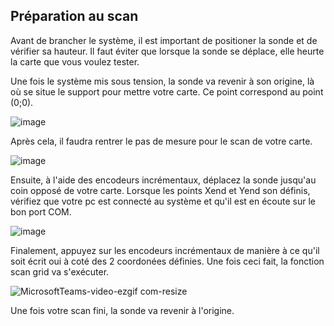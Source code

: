 ## Préparation au scan

Avant de brancher le système, il est important de positioner la sonde et de vérifier sa hauteur. Il faut éviter que lorsque la sonde se déplace, elle heurte la carte que vous voulez tester.

Une fois le système mis sous tension, la sonde va revenir à son origine, là où se situe le support pour mettre votre carte. Ce point correspond au point (0;0).

  ![image](https://github.com/user-attachments/assets/ef3cac32-134e-420d-8f45-7eb903464cd9)

Après cela, il faudra rentrer le pas de mesure pour le scan de votre carte.

   ![image](https://github.com/user-attachments/assets/c1ffed0d-1576-4554-a6df-c82e6320082b)

Ensuite, à l'aide des encodeurs incrémentaux, déplacez la sonde jusqu'au coin opposé de votre carte. Lorsque les points Xend et Yend son définis, vérifiez que votre pc est connecté au système et qu'il est en écoute sur le bon port COM.

   ![image](https://github.com/user-attachments/assets/7e258904-2bd3-4b7d-95cf-9f8b2654407e)

Finalement, appuyez sur les encodeurs incrémentaux de manière à ce qu'il soit écrit oui à coté des 2 coordonées définies. Une fois ceci fait, la fonction scan grid va s'exécuter. 

   ![MicrosoftTeams-video-ezgif com-resize](https://github.com/user-attachments/assets/f9587156-768b-442f-8b1d-a35fe8b32ca1)

Une fois votre scan fini, la sonde va revenir à l'origine.
